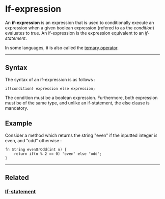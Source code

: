 # If-expression
An **if-expression** is an expression that is used to conditionally execute an expression when
a given boolean expression (refered to as the _condition_) evaluates to true.
An if-expression is the expression equivalent to an _if-statement_.

In some languages, it is also called the [ternary operator](https://en.wikipedia.org/wiki/Ternary_conditional_operator).


---


## Syntax
The syntax of an if-expression is as follows :
```poly
if(condition) expression else expression;
```
The condition must be a boolean expression.
Furthermore, both expression must be of the same type, and unlike an if-statement, the else clause is mandatory.


## Example
Consider a method which returns the string "even" if the inputted integer is even, and "odd" otherwise :
```poly
fn String evenOrOdd(int n) {
    return if(n % 2 == 0) "even" else "odd";
}
```


---


## Related
### [If-statement](../statements/If-statement.md)